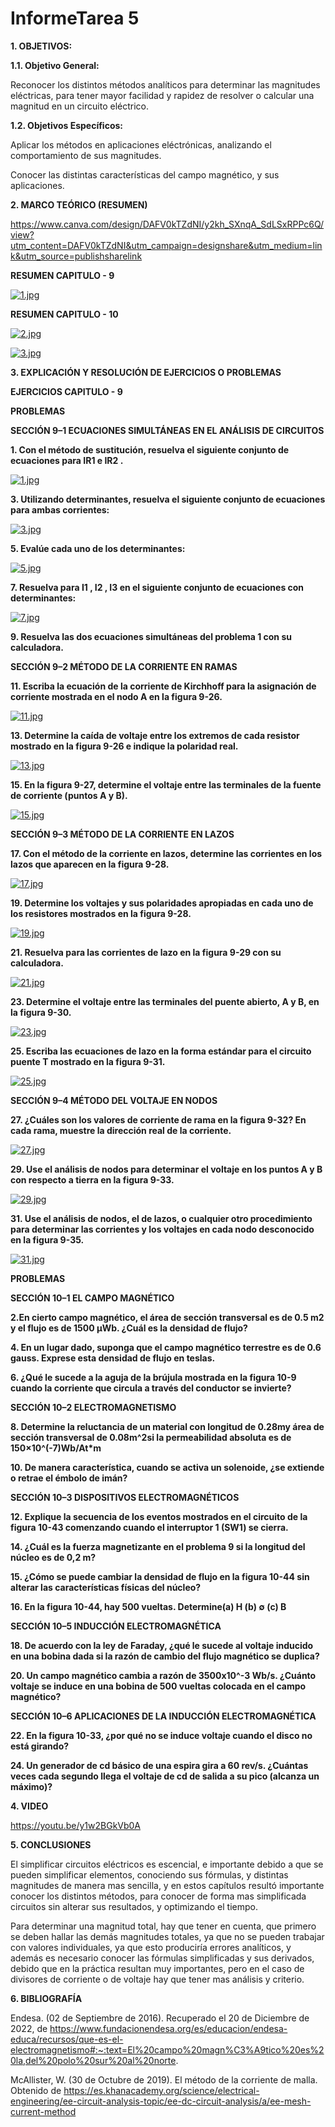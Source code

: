 # **InformeTarea 5**

**1. OBJETIVOS:**

**1.1. Objetivo General:**

Reconocer los distintos métodos analíticos para determinar las magnitudes eléctricas, para tener mayor facilidad y rapidez de resolver o calcular una magnitud en un circuito eléctrico.

**1.2. Objetivos Específicos:**

Aplicar los métodos en aplicaciones eléctrónicas, analizando el comportamiento de sus magnitudes.

Conocer las distintas características del campo magnético, y sus aplicaciones.

**2. MARCO TEÓRICO (RESUMEN)**
 
 https://www.canva.com/design/DAFV0kTZdNI/y2kh_SXnqA_SdLSxRPPc6Q/view?utm_content=DAFV0kTZdNI&utm_campaign=designshare&utm_medium=link&utm_source=publishsharelink

**RESUMEN CAPITULO - 9**

[![1.jpg](https://i.postimg.cc/sfKLwYCV/1.jpg)](https://postimg.cc/fkt5b0bF)

**RESUMEN CAPITULO - 10**

[![2.jpg](https://i.postimg.cc/2SJRT4vq/2.jpg)](https://postimg.cc/rDSPwRfc)

[![3.jpg](https://i.postimg.cc/d1wW91Wk/3.jpg)](https://postimg.cc/3yfC8KQY)


**3. EXPLICACIÓN Y RESOLUCIÓN DE EJERCICIOS O PROBLEMAS**

**EJERCICIOS CAPITULO - 9**

**PROBLEMAS**

**SECCIÓN 9–1 ECUACIONES SIMULTÁNEAS EN EL ANÁLISIS DE CIRCUITOS**

**1. Con el método de sustitución, resuelva el siguiente conjunto de ecuaciones para IR1 e IR2 .**

[![1.jpg](https://i.postimg.cc/rsLS54b4/1.jpg)](https://postimg.cc/sQwQrM3f)

**3. Utilizando determinantes, resuelva el siguiente conjunto de ecuaciones para ambas corrientes:**

[![3.jpg](https://i.postimg.cc/k5b6w4Wv/3.jpg)](https://postimg.cc/qtpvvpbN)

**5. Evalúe cada uno de los determinantes:**

[![5.jpg](https://i.postimg.cc/j2ZLCJrt/5.jpg)](https://postimg.cc/q66k5qR5)

**7. Resuelva para I1 , I2 , I3 en el siguiente conjunto de ecuaciones con determinantes:**

[![7.jpg](https://i.postimg.cc/nznF7c2z/7.jpg)](https://postimg.cc/PLFnnHBs)

**9. Resuelva las dos ecuaciones simultáneas del problema 1 con su calculadora.**

**SECCIÓN 9–2 MÉTODO DE LA CORRIENTE EN RAMAS**

**11. Escriba la ecuación de la corriente de Kirchhoff para la asignación de corriente mostrada en el nodo A en la figura 9-26.**

[![11.jpg](https://i.postimg.cc/rmTmJ9Vq/11.jpg)](https://postimg.cc/FfPNF3k6)

**13. Determine la caída de voltaje entre los extremos de cada resistor mostrado en la figura 9-26 e indique la polaridad real.**

[![13.jpg](https://i.postimg.cc/W1RPg1bv/13.jpg)](https://postimg.cc/w7kPdHmf)

**15. En la figura 9-27, determine el voltaje entre las terminales de la fuente de corriente (puntos A y B).**

[![15.jpg](https://i.postimg.cc/jS6Bf6FH/15.jpg)](https://postimg.cc/Wd39LZjz)

**SECCIÓN 9–3 MÉTODO DE LA CORRIENTE EN LAZOS**

**17. Con el método de la corriente en lazos, determine las corrientes en los lazos que aparecen en la figura 9-28.**

[![17.jpg](https://i.postimg.cc/jC0kwC63/17.jpg)](https://postimg.cc/m1jSKL57)

**19. Determine los voltajes y sus polaridades apropiadas en cada uno de los resistores mostrados en la figura 9-28.**

[![19.jpg](https://i.postimg.cc/Dy17CXNZ/19.jpg)](https://postimg.cc/56Ncy6bd)

**21. Resuelva para las corrientes de lazo en la figura 9-29 con su calculadora.**

[![21.jpg](https://i.postimg.cc/ydwzj1Xc/21.jpg)](https://postimg.cc/Hc4KsCNk)

**23. Determine el voltaje entre las terminales del puente abierto, A y B, en la figura 9-30.**

[![23.jpg](https://i.postimg.cc/pLh6X79r/23.jpg)](https://postimg.cc/yDKPLLyC)

**25. Escriba las ecuaciones de lazo en la forma estándar para el circuito puente T mostrado en la figura 9-31.**

[![25.jpg](https://i.postimg.cc/Y9t25fv8/25.jpg)](https://postimg.cc/94NjT9tq)

**SECCIÓN 9–4 MÉTODO DEL VOLTAJE EN NODOS**

**27. ¿Cuáles son los valores de corriente de rama en la figura 9-32? En cada rama, muestre la dirección real de la corriente.**

[![27.jpg](https://i.postimg.cc/qR0bwv16/27.jpg)](https://postimg.cc/5H7SNbdf)

**29. Use el análisis de nodos para determinar el voltaje en los puntos A y B con respecto a tierra en la figura 9-33.**

[![29.jpg](https://i.postimg.cc/FzHPtn59/29.jpg)](https://postimg.cc/34zjm1x6)

**31. Use el análisis de nodos, el de lazos, o cualquier otro procedimiento para determinar las corrientes y los voltajes en cada nodo desconocido en la figura 9-35.**

[![31.jpg](https://i.postimg.cc/CKpmMKTr/31.jpg)](https://postimg.cc/QFSp0hMc)

**PROBLEMAS**

**SECCIÓN 10–1 EL CAMPO MAGNÉTICO**

**2.En cierto campo magnético, el área de sección transversal es de 0.5 m2 y el flujo es de 1500 μWb. ¿Cuál es la densidad de flujo?**

**4. En un lugar dado, suponga que el campo magnético terrestre es de 0.6 gauss. Exprese esta densidad de flujo en teslas.**

**6. ¿Qué le sucede a la aguja de la brújula mostrada en la figura 10-9 cuando la corriente que circula a través del conductor se invierte?**

**SECCIÓN 10–2 ELECTROMAGNETISMO**

**8. Determine la reluctancia de un material con longitud de 0.28my área de sección transversal de 0.08m^2si la permeabilidad absoluta es de 150×10^(-7)Wb/At*m**

**10. De manera característica, cuando se activa un solenoide, ¿se extiende o retrae el émbolo de imán?**

**SECCIÓN 10–3 DISPOSITIVOS ELECTROMAGNÉTICOS**

**12. Explique la secuencia de los eventos mostrados en el circuito de la figura 10-43 comenzando cuando el interruptor 1 (SW1) se cierra.**

**14. ¿Cuál es la fuerza magnetizante en el problema 9 si la longitud del núcleo es de 0,2 m?**

**15. ¿Cómo se puede cambiar la densidad de flujo en la figura 10-44 sin alterar las características físicas del núcleo?**

**16. En la figura 10-44, hay 500 vueltas. Determine(a) H (b) ∅ (c) B**

**SECCIÓN 10–5 INDUCCIÓN ELECTROMAGNÉTICA**

**18. De acuerdo con la ley de Faraday, ¿qué le sucede al voltaje inducido en una bobina dada si la razón de cambio del flujo magnético se duplica?**

**20. Un campo magnético cambia a razón de 3500x10^-3 Wb/s. ¿Cuánto voltaje se induce en una bobina de 500 vueltas colocada en el campo magnético?**

**SECCIÓN 10–6 APLICACIONES DE LA INDUCCIÓN ELECTROMAGNÉTICA**

**22. En la figura 10-33, ¿por qué no se induce voltaje cuando el disco no está girando?**

**24. Un generador de cd básico de una espira gira a 60 rev/s. ¿Cuántas veces cada segundo llega el voltaje de cd de salida a su pico (alcanza un máximo)?**

**4. VIDEO**

https://youtu.be/y1w2BGkVb0A 

**5. CONCLUSIONES**

El simplificar circuitos eléctricos es escencial, e importante debido a que se pueden simplificar elementos, conociendo sus fórmulas, y distintas magnitudes de manera mas sencilla, y en estos capítulos resultó importante conocer los distintos métodos, para conocer de forma mas simplificada circuitos sin alterar sus resultados, y optimizando el tiempo.

Para determinar una magnitud total, hay que tener en cuenta, que primero se deben hallar las demás magnitudes totales, ya que no se pueden trabajar con valores individuales, ya que esto produciría errores analíticos, y además es necesario conocer las fórmulas simplificadas y sus derivados, debido que en la práctica resultan muy importantes, pero en el caso de divisores de corriente o de voltaje hay que tener mas análisis y criterio.


**6. BIBLIOGRAFÍA**

Endesa. (02 de Septiembre de 2016). Recuperado el 20 de Diciembre de 2022, de https://www.fundacionendesa.org/es/educacion/endesa-educa/recursos/que-es-el-electromagnetismo#:~:text=El%20campo%20magn%C3%A9tico%20es%20la,del%20polo%20sur%20al%20norte.


McAllister, W. (30 de Octubre de 2019). El método de la corriente de malla. Obtenido de https://es.khanacademy.org/science/electrical-engineering/ee-circuit-analysis-topic/ee-dc-circuit-analysis/a/ee-mesh-current-method




